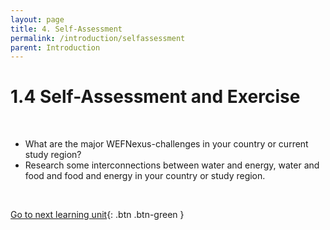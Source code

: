 ```yaml
---
layout: page
title: 4. Self-Assessment
permalink: /introduction/selfassessment
parent: Introduction
---
```

# 1.4 Self-Assessment and Exercise
<br>

- What are the major WEFNexus-challenges in your country or current study region? 
- Research some interconnections between water and energy, water and food and food and energy in your country or study region.

<br>

[Go to next learning unit](https://waterbender231.github.io/wef-nexus-online-course/watersecurity/){: .btn .btn-green }